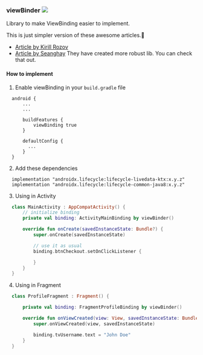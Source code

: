 ### viewBinder [![](https://jitpack.io/v/potatocandie/viewBinder.svg)](https://jitpack.io/#potatocandie/viewBinder)
Library to make ViewBinding easier to implement.

This is just simpler version of these awesome articles.💙
- [Article by Kirill Rozov](https://proandroiddev.com/make-android-view-binding-great-with-kotlin-b71dd9c87719)
- [Article by Seanghay](https://proandroiddev.com/viewbinding-with-kotlin-property-delegate-c907682e24c9)
They have created more robust lib. You can check that out.

#### How to implement
1. Enable viewBinding in your `build.gradle` file
```
  android {
      ...
      ...

      buildFeatures {
          viewBinding true
      }

      defaultConfig {
        ...
      }
  }
```
2. Add these dependencies
```
  implementation "androidx.lifecycle:lifecycle-livedata-ktx:x.y.z"
  implementation "androidx.lifecycle:lifecycle-common-java8:x.y.z"
```
3. Using in Activity
```kotlin
  class MainActivity : AppCompatActivity() {
      // initialize binding
      private val binding: ActivityMainBinding by viewBinder()

      override fun onCreate(savedInstanceState: Bundle?) {
          super.onCreate(savedInstanceState)

          // use it as usual
          binding.btnCheckout.setOnClickListener {

          }
      }
  }
 ```
4. Using in Fragment
```kotlin
  class ProfileFragment : Fragment() {

      private val binding: FragmentProfileBinding by viewBinder()

      override fun onViewCreated(view: View, savedInstanceState: Bundle?) {
          super.onViewCreated(view, savedInstanceState)

          binding.tvUsername.text = "John Doe"
      }
  }
```
